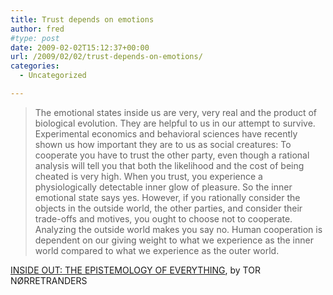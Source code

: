 ```yaml
---
title: Trust depends on emotions
author: fred
#type: post
date: 2009-02-02T15:12:37+00:00
url: /2009/02/02/trust-depends-on-emotions/
categories:
  - Uncategorized

---
```

> The emotional states inside us are very, very real and the product of biological evolution. They are helpful to us in our attempt to survive. Experimental economics and behavioral sciences have recently shown us how important they are to us as social creatures: To cooperate you have to trust the other party, even though a rational analysis will tell you that both the likelihood and the cost of being cheated is very high. When you trust, you experience a physiologically detectable inner glow of pleasure. So the inner emotional state says yes. However, if you rationally consider the objects in the outside world, the other parties, and consider their trade-offs and motives, you ought to choose not to cooperate. Analyzing the outside world makes you say no. Human cooperation is dependent on our giving weight to what we experience as the inner world compared to what we experience as the outer world.

[INSIDE OUT: THE EPISTEMOLOGY OF EVERYTHING][1], by TOR NØRRETRANDERS

 [1]: http://www.edge.org/q2009/q09_7.html#norretranders